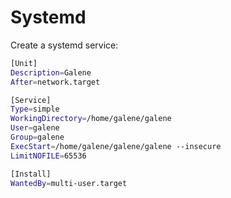 # Systemd

Create a systemd service:

```bash
[Unit]
Description=Galene
After=network.target

[Service]
Type=simple
WorkingDirectory=/home/galene/galene
User=galene
Group=galene
ExecStart=/home/galene/galene/galene --insecure
LimitNOFILE=65536

[Install]
WantedBy=multi-user.target
```
